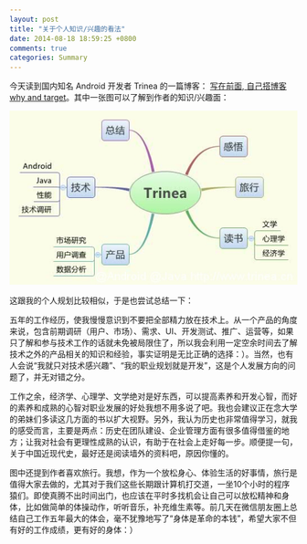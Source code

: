 ```yaml
---
layout: post
title: "关于个人知识/兴趣的看法"
date: 2014-08-18 18:59:25 +0800
comments: true
categories: Summary
---
```

今天读到国内知名 Android 开发者 Trinea 的一篇博客：
[写在前面, 自己搭博客why and target](http://www.trinea.cn/plan-summary/self-blog-why-what-target/)。其中一张图可以了解到作者的知识/兴趣面：

![Trinea](/images/Trinea.jpg)

这跟我的个人规划比较相似，于是也尝试总结一下：
<!--more-->

五年的工作经历，使我慢慢意识到不要把全部精力放在技术上。从一个产品的角度来说，包含前期调研（用户、市场）、需求、UI、开发测试、推广、运营等，如果只了解和参与技术工作的话就未免被局限住了，所以我会利用一定空余时间去了解技术之外的产品相关的知识和经验，事实证明是无比正确的选择：）。当然，也有人会说“我就只对技术感兴趣”、“我的职业规划就是开发”，这是个人发展方向的问题了，并无对错之分。
  
工作之余，经济学、心理学、文学绝对是好东西，可以提高素养和开发心智，而好的素养和成熟的心智对职业发展的好处我想不用多说了吧。我也会建议正在念大学的弟妹们多读这几方面的书以扩大视野。另外，我认为历史也非常值得学习，就我的感受而言，主要是两点：历史在团队建设、企业管理方面有很多值得借鉴的地方；让我对社会有更理性成熟的认识，有助于在社会上走好每一步。顺便提一句，关于中国近现代史，最好还是阅读墙外的资料吧，原因你懂的。

图中还提到作者喜欢旅行。我想，作为一个放松身心、体验生活的好事情，旅行是值得大家去做的，尤其对于我们这些长期跟计算机打交道，一坐10个小时的程序猿们。即使真腾不出时间出门，也应该在平时多找机会让自己可以放松精神和身体，比如做简单的体操动作，听听音乐，补充维生素等。前几天在微信朋友圈上总结自己工作五年最大的体会，毫不犹豫地写了“身体是革命的本钱”，希望大家不但有好的工作成绩，更有好的身体：）